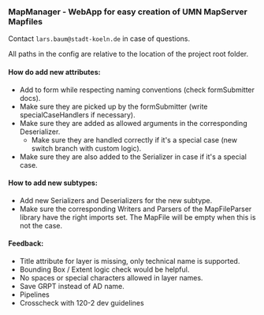 ### MapManager - WebApp for easy creation of UMN MapServer Mapfiles

Contact `lars.baum@stadt-koeln.de` in case of questions.

All paths in the config are relative to the location of the project root folder.

#### How do add new attributes:
- Add to form while respecting naming conventions (check formSubmitter docs).
- Make sure they are picked up by the formSubmitter (write specialCaseHandlers if necessary).
- Make sure they are added as allowed arguments in the corresponding Deserializer.
  - Make sure they are handled correctly if it's a special case (new switch branch with custom logic).
- Make sure they are also added to the Serializer in case if it's a special case.

#### How to add new subtypes:
- Add new Serializers and Deserializers for the new subtype.
- Make sure the corresponding Writers and Parsers of the MapFileParser library have the right imports set. 
  The MapFile will be empty when this is not the case.


#### Feedback:
- Title attribute for layer is missing, only technical name is supported.
- Bounding Box / Extent logic check would be helpful.
- No spaces or special characters allowed in layer names.
- Save GRPT instead of AD name.
- Pipelines
- Crosscheck with 120-2 dev guidelines